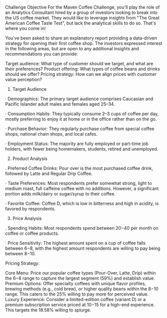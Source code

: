 Challenge Objective
For the Maven Coffee Challenge, you'll play the role of an Analytics Consultant hired by a group of investors looking to break into the US coffee market. They would like to leverage insights from "The Great American Coffee Taste Test", but lack the analytical skills to do so. That's where you come in!

You've been asked to share an explanatory report providing a data-driven strategy for opening their first coffee shop. The investors expressed interest in the following areas, but are open to any additional insights and recommendations you can provide:

Target audience: What type of customer should we target, and what are their preferences?
Product offering: What types of coffee beans and drinks should we offer?
Pricing strategy: How can we align prices with customer value perception?
1. Target Audience

· Demographics: The primary target audience comprises Caucasian and Pacific Islander adult males and females aged 25–34.

· Consumption Habits: They typically consume 2–3 cups of coffee per day, mostly preferring to enjoy it at home or in the office rather than on the go.

· Purchase Behavior: They regularly purchase coffee from special coffee shops, national chain shops, and local cafes.

· Employment Status: The majority are fully employed or part-time job holders, with fewer being homemakers, students, retired and unemployed.



2. Product Analysis



. Preferred Coffee Drinks: Pour over is the most purchased coffee drink, followed by Latte and Regular Drip Coffee.

· Taste Preferences: Most respondents prefer somewhat strong, light to medium roast, full caffeine coffee with no additions. However, a significant portion adds milk/dairy or sugar/syrup to their coffee.

· Favorite Coffee: Coffee D, which is low in bitterness and high in acidity, is favored by respondents.


3. Price Analysis


. Spending Habits: Most respondents spend between $20-$40 per month on coffee or coffee products.

· Price Sensitivity: The highest amount spent on a cup of coffee falls between $6-$8, with the highest amount respondents are willing to pay being between $8-$10.

Pricing Strategy:

Core Menu: Price our popular coffee types (Pour-Over, Latte, Drip) within the $6-$8 range to capture the largest segment (59%) and establish value.
Premium Options: Offer specialty coffees with unique flavor profiles, brewing methods (e.g., cold brew), or higher quality beans within the $8-$10 range. This caters to the 25% willing to pay more for perceived value.
Luxury Experience: Consider a limited-edition coffee (variant D) or a premium subscription service priced at $10-$15 for a high-end experience. This targets the 18.58% willing to splurge.








